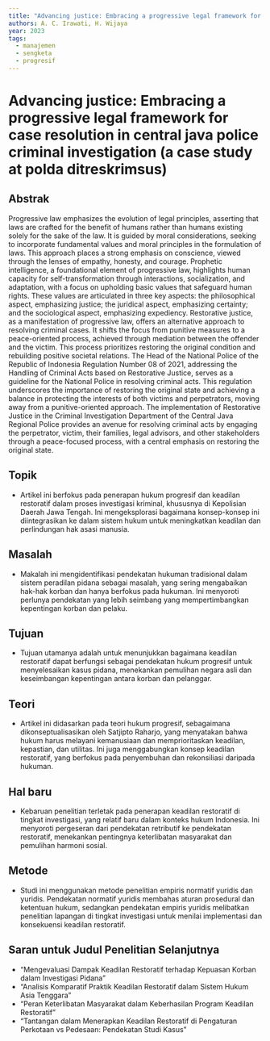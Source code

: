 ```yaml
---
title: "Advancing justice: Embracing a progressive legal framework for case resolution in central java police criminal investigation (a case study at polda ditreskrimsus)"
authors: A. C. Irawati, H. Wijaya
year: 2023
tags:
  - manajemen
  - sengketa
  - progresif
---
```


# Advancing justice: Embracing a progressive legal framework for case resolution in central java police criminal investigation (a case study at polda ditreskrimsus)

## Abstrak

Progressive law emphasizes the evolution of legal principles, asserting that laws are crafted for the benefit of humans rather than humans existing solely for the sake of the law. It is guided by moral considerations, seeking to incorporate fundamental values and moral principles in the formulation of laws. This approach places a strong emphasis on conscience, viewed through the lenses of empathy, honesty, and courage. Prophetic intelligence, a foundational element of progressive law, highlights human capacity for self-transformation through interactions, socialization, and adaptation, with a focus on upholding basic values that safeguard human rights. These values are articulated in three key aspects: the philosophical aspect, emphasizing justice; the juridical aspect, emphasizing certainty; and the sociological aspect, emphasizing expediency. Restorative justice, as a manifestation of progressive law, offers an alternative approach to resolving criminal cases. It shifts the focus from punitive measures to a peace-oriented process, achieved through mediation between the offender and the victim. This process prioritizes restoring the original condition and rebuilding positive societal relations. The Head of the National Police of the Republic of Indonesia Regulation Number 08 of 2021, addressing the Handling of Criminal Acts based on Restorative Justice, serves as a guideline for the National Police in resolving criminal acts. This regulation underscores the importance of restoring the original state and achieving a balance in protecting the interests of both victims and perpetrators, moving away from a punitive-oriented approach. The implementation of Restorative Justice in the Criminal Investigation Department of the Central Java Regional Police provides an avenue for resolving criminal acts by engaging the perpetrator, victim, their families, legal advisors, and other stakeholders through a peace-focused process, with a central emphasis on restoring the original state.

## Topik

- Artikel ini berfokus pada penerapan hukum progresif dan keadilan restoratif dalam proses investigasi kriminal, khususnya di Kepolisian Daerah Jawa Tengah. Ini mengeksplorasi bagaimana konsep-konsep ini diintegrasikan ke dalam sistem hukum untuk meningkatkan keadilan dan perlindungan hak asasi manusia.

## Masalah

- Makalah ini mengidentifikasi pendekatan hukuman tradisional dalam sistem peradilan pidana sebagai masalah, yang sering mengabaikan hak-hak korban dan hanya berfokus pada hukuman. Ini menyoroti perlunya pendekatan yang lebih seimbang yang mempertimbangkan kepentingan korban dan pelaku.

## Tujuan

- Tujuan utamanya adalah untuk menunjukkan bagaimana keadilan restoratif dapat berfungsi sebagai pendekatan hukum progresif untuk menyelesaikan kasus pidana, menekankan pemulihan negara asli dan keseimbangan kepentingan antara korban dan pelanggar.

## Teori

- Artikel ini didasarkan pada teori hukum progresif, sebagaimana dikonseptualisasikan oleh Satjipto Raharjo, yang menyatakan bahwa hukum harus melayani kemanusiaan dan memprioritaskan keadilan, kepastian, dan utilitas. Ini juga menggabungkan konsep keadilan restoratif, yang berfokus pada penyembuhan dan rekonsiliasi daripada hukuman.

## Hal baru

- Kebaruan penelitian terletak pada penerapan keadilan restoratif di tingkat investigasi, yang relatif baru dalam konteks hukum Indonesia. Ini menyoroti pergeseran dari pendekatan retributif ke pendekatan restoratif, menekankan pentingnya keterlibatan masyarakat dan pemulihan harmoni sosial.

## Metode

- Studi ini menggunakan metode penelitian empiris normatif yuridis dan yuridis. Pendekatan normatif yuridis membahas aturan prosedural dan ketentuan hukum, sedangkan pendekatan empiris yuridis melibatkan penelitian lapangan di tingkat investigasi untuk menilai implementasi dan konsekuensi keadilan restoratif.

## Saran untuk Judul Penelitian Selanjutnya

- “Mengevaluasi Dampak Keadilan Restoratif terhadap Kepuasan Korban dalam Investigasi Pidana”
- “Analisis Komparatif Praktik Keadilan Restoratif dalam Sistem Hukum Asia Tenggara”
- “Peran Keterlibatan Masyarakat dalam Keberhasilan Program Keadilan Restoratif”
- “Tantangan dalam Menerapkan Keadilan Restoratif di Pengaturan Perkotaan vs Pedesaan: Pendekatan Studi Kasus”